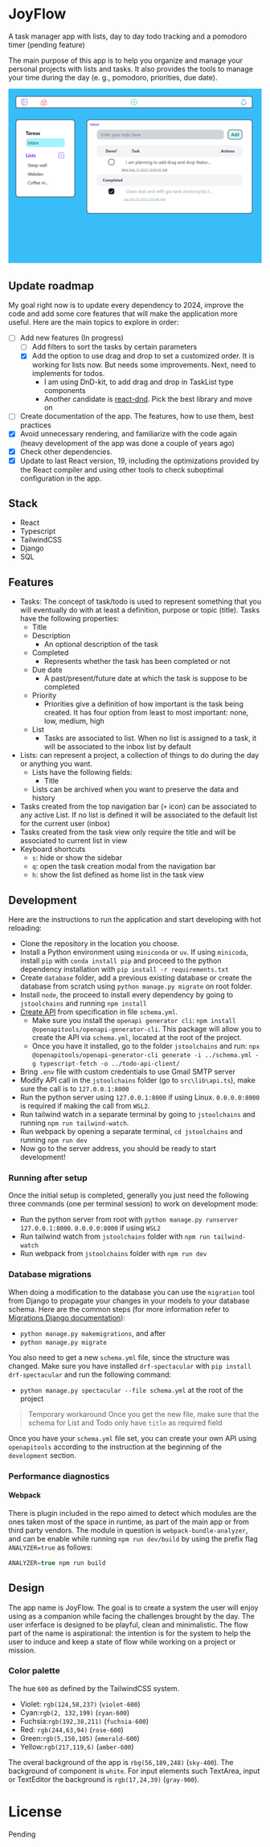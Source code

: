 # JoyFlow

A task manager app with lists, day to day todo tracking and a pomodoro timer (pending feature)

The main purpose of this app is to help you organize and manage your personal projects with lists and tasks. It also provides the tools to manage your time during the day (e. g., pomodoro, priorities, due date).

![Overview of Todo app](./images/todo-overview.png)

## Update roadmap

My goal right now is to update every dependency to 2024, improve the code and add some core features that will make the application more useful. Here are the main topics to explore in order:

- [ ] Add new features (In progress)
  - [ ] Add filters to sort the tasks by certain parameters
  - [x] Add the option to use drag and drop to set a customized order. It is working for lists now. But needs some improvements. Next, need to implements for todos.
    - I am using DnD-kit, to add drag and drop in TaskList type components
    - Another candidate is [react-dnd](https://react-dnd.github.io/react-dnd/about). Pick the best library and move on
- [ ] Create documentation of the app. The features, how to use them, best practices
- [x] Avoid unnecessary rendering, and familiarize with the code again (heavy development of the app was done a couple of years ago)
- [x] Check other dependencies.
- [x] Update to last React version, 19, including the optimizations provided by the React compiler and using other tools to check suboptimal configuration in the app.

## Stack

- React
- Typescript
- TailwindCSS
- Django
- SQL

## Features

- Tasks: The concept of task/todo is used to represent something that you will eventually do with at least a definition, purpose or topic (title). Tasks have the following properties:
  - Title
  - Description
    - An optional description of the task
  - Completed
    - Represents whether the task has been completed or not
  - Due date
    - A past/present/future date at which the task is suppose to be completed
  - Priority
    - Priorities give a definition of how important is the task being created. It has four option from least to most important: none, low, medium, high
  - List
    - Tasks are associated to list. When no list is assigned to a task, it will be associated to the inbox list by default
- Lists: can represent a project, a collection of things to do during the day or anything you want.
  - Lists have the following fields:
    - Title
  - Lists can be archived when you want to preserve the data and history
- Tasks created from the top navigation bar (`+` icon) can be associated to any active List. If no list is defined it will be associated to the default list for the current user (inbox)
- Tasks created from the task view only require the title and will be associated to current list in view
- Keyboard shortcuts
  - `s`: hide or show the sidebar
  - `q`: open the task creation modal from the navigation bar
  - `h`: show the list defined as home list in the task view

## Development

Here are the instructions to run the application and start developing with hot reloading:

- Clone the repository in the location you choose.
- Install a Python environment using `miniconda` or `uv`. If using `minicoda`, install `pip` with `conda install pip` and proceed to the python dependency installation with `pip install -r requirements.txt`
- Create `database` folder, add a previous existing database or create the database from scratch using `python manage.py migrate` on root folder.
- Install `node`, the proceed to install every dependency by going to `jstoolchains` and running `npm install`
- [Create API](https://www.saaspegasus.com/guides/modern-javascript-for-django-developers/apis/) from specification in file `schema.yml`.
  - Make sure you install the `openapi generator cli`: `npm install @openapitools/openapi-generator-cli`. This package will allow you to create the API via `schema.yml`, located at the root of the project.
  - Once you have it installed, go to the folder `jstoolchains` and run: `npx @openapitools/openapi-generator-cli generate -i ../schema.yml -g typescript-fetch -o ../todo-api-client/`
- Bring `.env` file with custom credentials to use Gmail SMTP server
- Modify API call in the `jstoolchains` folder (go to `src\lib\api.ts`), make sure the call is to `127.0.0.1:8000`
- Run the python server using `127.0.0.1:8000` if using Linux. `0.0.0.0:8000` is required if making the call from `WSL2`.
- Run tailwind watch in a separate terminal by going to `jstoolchains` and running `npm run tailwind-watch`.
- Run webpack by opening a separate terminal, `cd jstoolchains` and running `npm run dev`
- Now go to the server address, you should be ready to start development!

### Running after setup

Once the initial setup is completed, generally you just need the following three commands (one per terminal session) to work on development mode:

- Run the python server from root with `python manage.py runserver 127.0.0.1:8000`. `0.0.0.0:8000` if using `WSL2`
- Run tailwind watch from `jstoolchains` folder with `npm run tailwind-watch`
- Run webpack from `jstoolchains` folder with `npm run dev`

### Database migrations

When doing a modification to the database you can use the `migration` tool from Django to propagate your changes in your models to your database schema. Here are the common steps (for more information refer to [Migrations Django documentation](https://docs.djangoproject.com/en/5.1/topics/migrations/)):

- `python manage.py makemigrations`, and after
- `python manage.py migrate`

You also need to get a new `schema.yml` file, since the structure was changed. Make sure you have installed `drf-spectacular` with `pip install drf-spectacular` and run the following command:

- `python manage.py spectacular --file schema.yml` at the root of the project

> Temporary workaround
> Once you get the new file, make sure that the schema for List and Todo only have `title` as required field

Once you have your `schema.yml` file set, you can create your own API using `openapitools` according to the instruction at the beginning of the `development` section.

### Performance diagnostics

#### Webpack

There is plugin included in the repo aimed to detect which modules are the ones taken most of the space in runtime, as part of the main app or from third party vendors. The module in question is `webpack-bundle-analyzer`, and can be enable while running `npm run dev/build` by using the prefix flag `ANALYZER=true` as follows:

```js
ANALYZER=true npm run build
```

## Design

The app name is JoyFlow. The goal is to create a system the user will enjoy using as a companion while facing the challenges brought by the day. The user inferface is designed to be playful, clean and minimalistic. The flow part of the name is aspirational: the intention is for the system to help the user to induce and keep a state of flow while working on a project or mission.

### Color palette

The hue `600` as defined by the TailwindCSS system.

- Violet: `rgb(124,58,237)` (`violet-600`)
- Cyan:`rgb(2, 132,199)` (`cyan-600`)
- Fuchsia:`rgb(192,38,211)` (`fuchsia-600`)
- Red: `rgb(244,63,94)` (`rose-600`)
- Green:`rgb(5,150,105)` (`emerald-600`)
- Yellow:`rgb(217,119,6)` (`amber-600`)

The overal background of the app is `rbg(56,189,248)` (`sky-400`). The background of component is `white`. For input elements such TextArea, input or TextEditor the background is `rgb(17,24,39)` (`gray-900`).

# License

Pending
